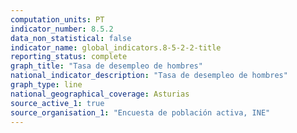 ```yaml
---
computation_units: PT
indicator_number: 8.5.2
data_non_statistical: false
indicator_name: global_indicators.8-5-2-2-title
reporting_status: complete
graph_title: "Tasa de desempleo de hombres"
national_indicator_description: "Tasa de desempleo de hombres"
graph_type: line
national_geographical_coverage: Asturias
source_active_1: true
source_organisation_1: "Encuesta de población activa, INE"
---
```


